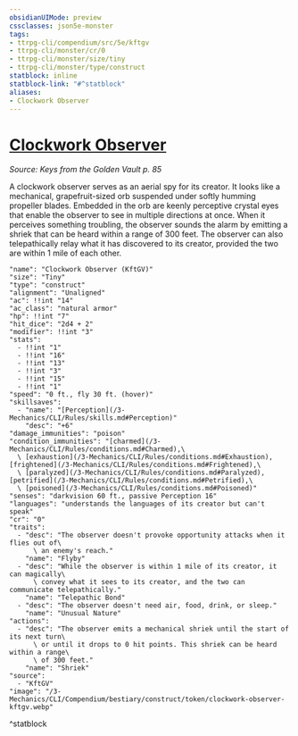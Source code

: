 ```yaml
---
obsidianUIMode: preview
cssclasses: json5e-monster
tags:
- ttrpg-cli/compendium/src/5e/kftgv
- ttrpg-cli/monster/cr/0
- ttrpg-cli/monster/size/tiny
- ttrpg-cli/monster/type/construct
statblock: inline
statblock-link: "#^statblock"
aliases:
- Clockwork Observer
---
```

# [Clockwork Observer](3-Mechanics\CLI\Compendium\bestiary\construct/clockwork-observer-kftgv.md)
*Source: Keys from the Golden Vault p. 85*  

A clockwork observer serves as an aerial spy for its creator. It looks like a mechanical, grapefruit-sized orb suspended under softly humming propeller blades. Embedded in the orb are keenly perceptive crystal eyes that enable the observer to see in multiple directions at once. When it perceives something troubling, the observer sounds the alarm by emitting a shriek that can be heard within a range of 300 feet. The observer can also telepathically relay what it has discovered to its creator, provided the two are within 1 mile of each other.

```statblock
"name": "Clockwork Observer (KftGV)"
"size": "Tiny"
"type": "construct"
"alignment": "Unaligned"
"ac": !!int "14"
"ac_class": "natural armor"
"hp": !!int "7"
"hit_dice": "2d4 + 2"
"modifier": !!int "3"
"stats":
  - !!int "1"
  - !!int "16"
  - !!int "13"
  - !!int "3"
  - !!int "15"
  - !!int "1"
"speed": "0 ft., fly 30 ft. (hover)"
"skillsaves":
  - "name": "[Perception](/3-Mechanics/CLI/Rules/skills.md#Perception)"
    "desc": "+6"
"damage_immunities": "poison"
"condition_immunities": "[charmed](/3-Mechanics/CLI/Rules/conditions.md#Charmed),\
  \ [exhaustion](/3-Mechanics/CLI/Rules/conditions.md#Exhaustion), [frightened](/3-Mechanics/CLI/Rules/conditions.md#Frightened),\
  \ [paralyzed](/3-Mechanics/CLI/Rules/conditions.md#Paralyzed), [petrified](/3-Mechanics/CLI/Rules/conditions.md#Petrified),\
  \ [poisoned](/3-Mechanics/CLI/Rules/conditions.md#Poisoned)"
"senses": "darkvision 60 ft., passive Perception 16"
"languages": "understands the languages of its creator but can't speak"
"cr": "0"
"traits":
  - "desc": "The observer doesn't provoke opportunity attacks when it flies out of\
      \ an enemy's reach."
    "name": "Flyby"
  - "desc": "While the observer is within 1 mile of its creator, it can magically\
      \ convey what it sees to its creator, and the two can communicate telepathically."
    "name": "Telepathic Bond"
  - "desc": "The observer doesn't need air, food, drink, or sleep."
    "name": "Unusual Nature"
"actions":
  - "desc": "The observer emits a mechanical shriek until the start of its next turn\
      \ or until it drops to 0 hit points. This shriek can be heard within a range\
      \ of 300 feet."
    "name": "Shriek"
"source":
  - "KftGV"
"image": "/3-Mechanics/CLI/Compendium/bestiary/construct/token/clockwork-observer-kftgv.webp"
```
^statblock